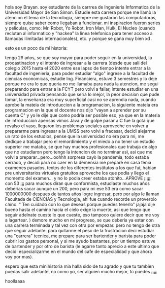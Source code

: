 hola soy Brayan. 
soy estudiante de la carrrea de Ingenieria Informatica de la Universidad Mayor de San Simon.
Estudie esta carrera porque me llamò la atencion el tema de la tecnologia, siempre me gustaron las computadoras, siempre quise saber como llegaban a funcionar. mi inspiracion fueron series y peliculas, como: Mr. Robot, Yo Robot, Iron Man, Hulk, El Nucleo (cuando reclutan al informatico y "hackea" la linea telefonica para tener acceso a llamadas ilimitadas internacionales), etc. y porque se gana muy bien xd .

esto es un poco de mi historia:

tengo 29 años, se que soy mayor para poder seguir en la universidad, la procastinacion y el intento de ingresar a la carrera (desde que sali del colegio 2015 hasta el 2020 entre ese lapso de tiempo intente entrar a la facultad de ingenieria, para poder estudiar "algo" ingrese a la facultad de ciencias economicas, estudie Ing. Financiera, estuve 3 semestres y lo deje porque no era lo que queria no me llamaba para nada la atencion, me segui preparando para entrar a la FCYT pero volvi a fallar, intente estudiar en una universidad privada pensando que seria lo mejor, la peor decision que pude tomar, la enseñanza era muy superficial casi no se aprendia nada, cuando aprobe la mateia de introduccion a la programacion, la siguiente mateia era programacion en la que el docente nos dijo "vayan a aprender por su cuenta C" y yo le dije que como podria ser posible eso, ya que en la materia de introduccion apensas vimos Java y de golpe pasar a C fue la gota que revalso el vaso, llegaron los problemas sociales aproveche en volver a prepararme para ingresar a la UMSS pero volvi a fracasar, decidi alejarme un rato de los estudios, pense que la universidad no era para mi, me dedique a trabajar pero el remordimiento y el miedo a no tener un estudio superior me mataba, se que hay muchos profesionales que trabaja de algo que no estudiaron pero tengo la intencion de no terminar asì, asi que me volvi a preparar...pero...oohhh sorpresa cayò la pandemia, todo estaba cerrado, y decidi para no caer en la demensia me preparè en casa tenia examenes pasados, textos de los diferentes institutos a los que fui, habian pre universitarios virtuales gratuitos aproveche los que podia y llego el momento del examen... y no lo podia creer estaba atònito...APROVE ¡¡¡¡¡¡ con 53 ¡¡¡ para muchos diran que conformista, estudiaste muchos años deberias sacar aunque un 200, pero para mi ese 53 era como sacar 1000000000 despues de tantos años logre ingresar, pero por algo le llaman Facultada de CIENCIAS y Tecnologia, ahi fue cuando recorde un proverbio chino: " Ten cuidado con lo que deseas porque puedes tenerlo" jajaja dije bueno hasta el camino hacia el cielo exige la muerte, asi que tengo que seguir adelnate cueste lo que cueste, eso tampoco quiere decir que me voy a lagartear. ) demore mucho en mi progreso, se que deberia ya estar con una carrera terminada y tal vez con otra por empezar. pero no tengo de otra que seguir adelante. para quitarme el peso de la frustracion deci estudiar una "carrera" tecnica, me prepare para ser bartender y barista para poder cubrir los gastos personal, y si me ayudo bastantes, por un tiempo estuve de bartender y por otro de barista (le agarre tanto aprecio a este ultimo que decidi especializarme en el mundo del cafe de especialidad y que ahora voy por mas).

espero que esta minihistoria mia halla sido de tu agrado y que tu tambien puedas salir adelante, no como yo, ser alguien mucho mejor, tù puedes ¡¡¡¡¡

hoollaaaa
